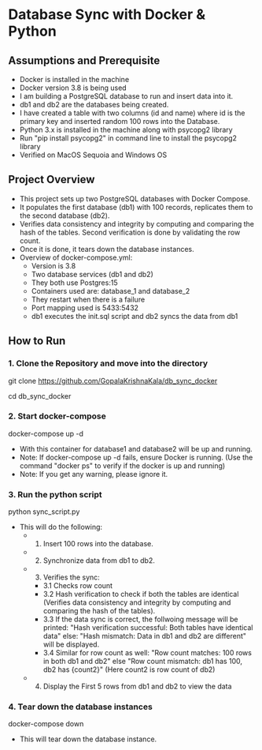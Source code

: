 # Database Sync with Docker & Python

## Assumptions and Prerequisite
- Docker is installed in the machine
- Docker version 3.8 is being used
- I am building a PostgreSQL database to run and insert data into it. 
- db1 and db2 are the databases being created.
- I have created a table with two columns (id and name) where id is the primary key and inserted random 100 rows into the Database.
- Python 3.x is installed in the machine along with psycopg2 library
- Run "pip install psycopg2" in command line to install the psycopg2 library
- Verified on MacOS Sequoia and Windows OS

## Project Overview
- This project sets up two PostgreSQL databases with Docker Compose.
- It populates the first database (db1) with 100 records, replicates them to the second database (db2).
- Verifies data consistency and integrity by computing and comparing the hash of the tables. Second verification is done by validating the row count.
- Once it is done, it tears down the database instances.
- Overview of docker-compose.yml:
	- Version is 3.8
	- Two database services (db1 and db2)
	- They both use Postgres:15
	- Containers used are: database_1 and database_2
	- They restart when there is a failure
	- Port mapping used is 5433:5432
	- db1 executes the init.sql script and db2 syncs the data from db1

## How to Run

### 1️. Clone the Repository and move into the directory

git clone https://github.com/GopalaKrishnaKala/db_sync_docker

cd db_sync_docker

### 2. Start docker-compose
docker-compose up -d
- With this container for database1 and database2 will be up and running.
- Note: If docker-compose up -d fails, ensure Docker is running. (Use the command "docker ps" to verify if the docker is up and running)
- Note: If you get any warning, please ignore it.

### 3. Run the python script
python sync_script.py
- This will do the following:
	- 1. Insert 100 rows into the database.
	- 2. Synchronize data from db1 to db2.
	- 3. Verifies the sync:
		- 3.1 Checks row count
		- 3.2 Hash verification to check if both the tables are identical (Verifies data consistency and integrity by computing and comparing the hash of the tables).
		- 3.3 If the data sync is correct, the follwoing message will be printed: "Hash verification successful: Both tables have identical data" else: "Hash mismatch: Data in db1 and db2 are different" will be displayed.
		- 3.4 Similar for row count as well: "Row count matches: 100 rows in both db1 and db2" else "Row count mismatch: db1 has 100, db2 has {count2}" (Here count2 is row count of db2)
	- 4. Display the First 5 rows from db1 and db2 to view the data

### 4. Tear down the database instances
docker-compose down
- This will tear down the database instance.